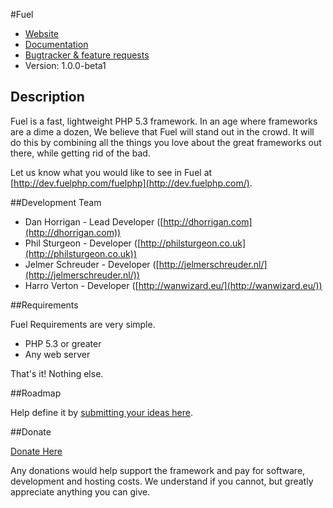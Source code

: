 #Fuel

* [Website](http://fuelphp.com/)
* [Documentation](http://fuelphp.com/docs)
* [Bugtracker & feature requests](http://dev.fuelphp.com)
* Version: 1.0.0-beta1

## Description

Fuel is a fast, lightweight PHP 5.3 framework. In an age where frameworks are a dime a dozen, We believe that Fuel will stand out in the crowd.  It will do this by combining all the things you love about the great frameworks out there, while getting rid of the bad.

Let us know what you would like to see in Fuel at [http://dev.fuelphp.com/fuelphp](http://dev.fuelphp.com/).

##Development Team

* Dan Horrigan - Lead Developer ([http://dhorrigan.com](http://dhorrigan.com))
* Phil Sturgeon - Developer ([http://philsturgeon.co.uk](http://philsturgeon.co.uk))
* Jelmer Schreuder - Developer ([http://jelmerschreuder.nl/](http://jelmerschreuder.nl/))
* Harro Verton - Developer ([http://wanwizard.eu/](http://wanwizard.eu/))

##Requirements

Fuel Requirements are very simple.

* PHP 5.3 or greater
* Any web server

That's it! Nothing else.

##Roadmap

Help define it by [submitting your ideas here](http://dev.fuelphp.com/).

##Donate

[Donate Here](http://www.pledgie.com/campaigns/14124)

Any donations would help support the framework and pay for software, development and hosting costs.   We understand if you cannot, but greatly appreciate anything you can give.

